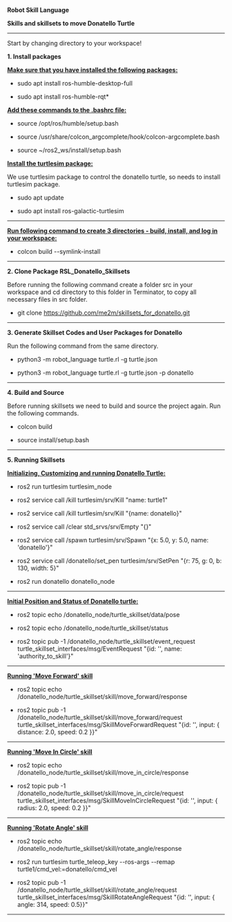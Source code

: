 **Robot Skill Language**

**Skills and skillsets to move Donatello Turtle**
****
Start by changing directory to your workspace!

**1. Install packages**

<ins> **Make sure that you have installed the following packages:** </ins>


* sudo apt install ros-humble-desktop-full

* sudo apt install ros-humble-rqt*

<ins> **Add these commands to the .bashrc file:** </ins>

* source /opt/ros/humble/setup.bash        

* source /usr/share/colcon_argcomplete/hook/colcon-argcomplete.bash     
      
* source ~/ros2_ws/install/setup.bash       


<ins> **Install the turtlesim package:** </ins>

We use turtlesim package to control the donatello turtle, so needs to install turtlesim package.

* sudo apt update

* sudo apt install ros-galactic-turtlesim
****
<ins> **Run following command to create 3 directories - build, install, and log in your workspace:** </ins>

* colcon build  --symlink-install
****
 
**2. Clone Package RSL_Donatello_Skillsets**

Before running the following command create a folder src in your workspace and cd directory to this folder in Terminator, to copy all necessary files in src folder.

* git clone https://github.com/me2m/skillsets_for_donatello.git
****

**3. Generate Skillset Codes and User Packages for Donatello**

Run the following command from the same directory.

* python3 -m robot_language turtle.rl -g turtle.json

* python3 -m robot_language turtle.rl -g turtle.json -p donatello
****
    

**4. Build and Source**

Before running skillsets we need to build and source the project again. Run the following commands.

* colcon build

* source install/setup.bash
****


**5. Running Skillsets**

<ins> **Initializing, Customizing and running Donatello Turtle:** </ins>

* ros2 run turtlesim turtlesim_node

* ros2 service call /kill turtlesim/srv/Kill "name: turtle1"

* ros2 service call /kill turtlesim/srv/Kill "{name: donatello}"

* ros2 service call /clear std_srvs/srv/Empty "{}"

* ros2 service call /spawn turtlesim/srv/Spawn "{x: 5.0, y: 5.0, name: 'donatello'}"

* ros2 service call /donatello/set_pen turtlesim/srv/SetPen "{r: 75, g: 0, b: 130, width: 5}"

* ros2 run donatello donatello_node
****

<ins> **Initial Position and Status of Donatello turtle:** </ins>

* ros2 topic echo /donatello_node/turtle_skillset/data/pose

* ros2 topic echo /donatello_node/turtle_skillset/status

* ros2 topic pub -1 /donatello_node/turtle_skillset/event_request turtle_skillset_interfaces/msg/EventRequest "{id: '', name: 'authority_to_skill'}"
****

<ins> **Running 'Move Forward' skill** </ins>

* ros2 topic echo /donatello_node/turtle_skillset/skill/move_forward/response

* ros2 topic pub -1 /donatello_node/turtle_skillset/skill/move_forward/request turtle_skillset_interfaces/msg/SkillMoveForwardRequest "{id: '', input: { distance: 2.0, speed: 0.2 }}"
****

<ins> **Running 'Move In Circle' skill** </ins>

* ros2 topic echo /donatello_node/turtle_skillset/skill/move_in_circle/response

* ros2 topic pub -1 /donatello_node/turtle_skillset/skill/move_in_circle/request turtle_skillset_interfaces/msg/SkillMoveInCircleRequest "{id: '', input: { radius: 2.0, speed: 0.2 }}"
****

<ins> **Running 'Rotate Angle' skill** </ins>

* ros2 topic echo /donatello_node/turtle_skillset/skill/rotate_angle/response

* ros2 run turtlesim turtle_teleop_key --ros-args --remap turtle1/cmd_vel:=donatello/cmd_vel

* ros2 topic pub -1 /donatello_node/turtle_skillset/skill/rotate_angle/request turtle_skillset_interfaces/msg/SkillRotateAngleRequest "{id: '', input: { angle: 314, speed: 0.5}}"
****
